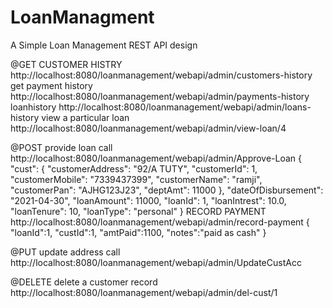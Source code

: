 # LoanManagment
A Simple Loan Management REST API design 


@GET 
CUSTOMER HISTRY 
http://localhost:8080/loanmanagement/webapi/admin/customers-history
get payment history
http://localhost:8080/loanmanagement/webapi/admin/payments-history
loanhistory 
http://localhost:8080/loanmanagement/webapi/admin/loans-history
view a particular loan 
http://localhost:8080/loanmanagement/webapi/admin/view-loan/4


@POST
provide loan call 
http://localhost:8080/loanmanagement/webapi/admin/Approve-Loan
{
        "cust": {
            "customerAddress": "92/A TUTY",
            "customerId": 1,
            "customerMobile": "7339437399",
            "customerName": "ramji",
            "customerPan": "AJHG123J23",
            "deptAmt": 11000
        },
        "dateOfDisbursement": "2021-04-30",
        "loanAmount": 11000,
        "loanId": 1,
        "loanIntrest": 10.0,
        "loanTenure": 10,
        "loanType": "personal"
    }
RECORD PAYMENT
http://localhost:8080/loanmanagement/webapi/admin/record-payment
{
    "loanId":1,
    "custId":1,
    "amtPaid":1100,
    "notes":"paid as cash"
}

@PUT
update address call
http://localhost:8080/loanmanagement/webapi/admin/UpdateCustAcc

@DELETE
delete a customer record
http://localhost:8080/loanmanagement/webapi/admin/del-cust/1
